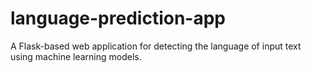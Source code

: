 # language-prediction-app
A Flask-based web application for detecting the language of input text using machine learning models.
